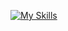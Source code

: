 [![My Skills](https://skillicons.dev/icons?i=html,css,ts,react,nextjs,tailwindscss)](https://skillicons.dev)
